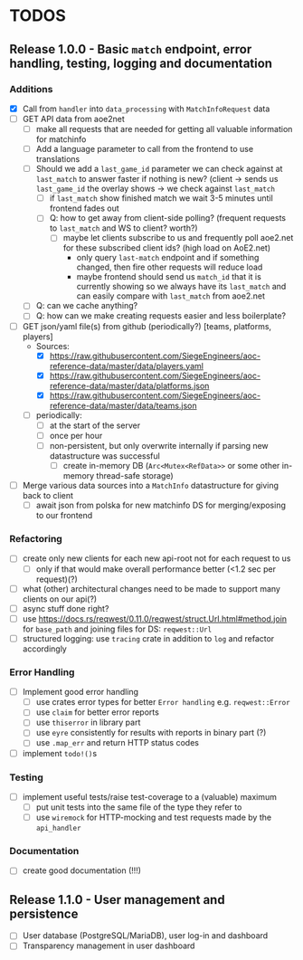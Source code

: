 # TODOS

## Release 1.0.0 - Basic `match` endpoint, error handling, testing, logging and documentation

### Additions
- [X] Call from `handler` into `data_processing` with `MatchInfoRequest` data
- [ ] GET API data from aoe2net
    - [ ] make all requests that are needed for getting all valuable information for matchinfo
    - [ ] Add a language parameter to call from the frontend to use translations
    - [ ] Should we add a `last_game_id` parameter we can check against at `last_match` to answer
          faster if nothing is new? (client -> sends us `last_game_id` the overlay shows -> we check against `last_match`
        - [ ] if `last_match` show finished match we wait 3-5 minutes until frontend fades out
        - [ ] Q: how to get away from client-side polling? (frequent requests to `last_match` and WS to client? worth?)
            - [ ] maybe let clients subscribe to us and frequently poll aoe2.net for these subscribed client ids? (high load on AoE2.net)
                - only query `last-match` endpoint and if something changed, then fire other requests will reduce load
                - maybe frontend should send us `match_id` that it is currently showing so we always have its `last_match` 
                  and can easily compare with `last_match` from aoe2.net
    - [ ] Q: can we cache anything?
    - [ ] Q: how can we make creating requests easier and less boilerplate?
- [ ] GET json/yaml file(s) from github (periodically?) [teams, platforms, players]
    - Sources:
        - [X] https://raw.githubusercontent.com/SiegeEngineers/aoc-reference-data/master/data/players.yaml
        - [X] https://raw.githubusercontent.com/SiegeEngineers/aoc-reference-data/master/data/platforms.json
        - [X] https://raw.githubusercontent.com/SiegeEngineers/aoc-reference-data/master/data/teams.json
    - [ ] periodically:
        - [ ] at the start of the server
        - [ ] once per hour
        - [ ] non-persistent, but only overwrite internally if parsing new datastructure was successful
            - [ ] create in-memory DB (`Arc<Mutex<RefData>>` or some other in-memory thread-safe storage)
- [ ] Merge various data sources into a `MatchInfo` datastructure for giving back to client
    - [ ] await json from polska for new matchinfo DS for merging/exposing to our frontend
### Refactoring
- [ ] create only new clients for each new api-root not for each request to us
    - [ ] only if that would make overall performance better (<1.2 sec per request)(?)
- [ ] what (other) architectural changes need to be made to support many clients on our api(?)
- [ ] async stuff done right?
- [ ] use <https://docs.rs/reqwest/0.11.0/reqwest/struct.Url.html#method.join> for `base_path` and joining files for DS: `reqwest::Url`
- [ ] structured logging: use `tracing` crate in addition to `log` and refactor accordingly

### Error Handling
- [ ] Implement good error handling
    - [ ] use crates error types for better `Error handling` e.g. `reqwest::Error`
    - [ ] use `claim` for better error reports
    - [ ] use `thiserror` in library part
    - [ ] use `eyre` consistently for results with reports in binary part (?)
    - [ ] use `.map_err` and return HTTP status codes
- [ ] implement `todo!()`s

### Testing
- [ ] implement useful tests/raise test-coverage to a (valuable) maximum
    - [ ] put unit tests into the same file of the type they refer to
    - [ ] use `wiremock` for HTTP-mocking and test requests made by the `api_handler`

### Documentation
- [ ] create good documentation (!!!)

## Release 1.1.0 - User management and persistence

- [ ] User database (PostgreSQL/MariaDB), user log-in and dashboard
- [ ] Transparency management in user dashboard
